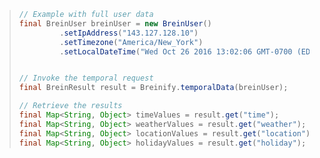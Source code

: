 > ```java
> // Example with full user data 
> final BreinUser breinUser = new BreinUser()
>          .setIpAddress("143.127.128.10")
>          .setTimezone("America/New_York")
>          .setLocalDateTime("Wed Oct 26 2016 13:02:06 GMT-0700 (EDT)");
>
>
> // Invoke the temporal request
> final BreinResult result = Breinify.temporalData(breinUser);
>
> // Retrieve the results
> final Map<String, Object> timeValues = result.get("time");
> final Map<String, Object> weatherValues = result.get("weather");
> final Map<String, Object> locationValues = result.get("location");
> final Map<String, Object> holidayValues = result.get("holiday");
> ```
